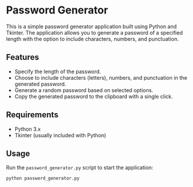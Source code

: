 # Password Generator

This is a simple password generator application built using Python and Tkinter. The application allows you to generate a password of a specified length with the option to include characters, numbers, and punctuation.

## Features

- Specify the length of the password.
- Choose to include characters (letters), numbers, and punctuation in the generated password.
- Generate a random password based on selected options.
- Copy the generated password to the clipboard with a single click.

## Requirements

- Python 3.x
- Tkinter (usually included with Python)


## Usage

Run the `password_generator.py` script to start the application:
```sh
python password_generator.py
